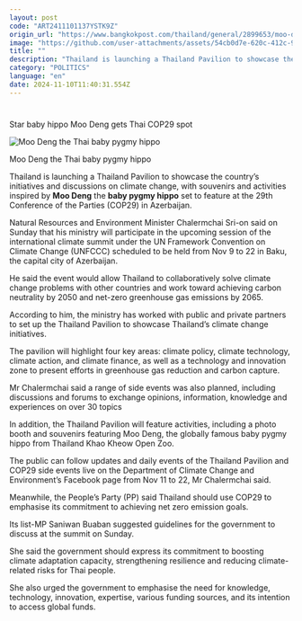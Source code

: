 ```yaml
---
layout: post
code: "ART2411101137YSTK9Z"
origin_url: "https://www.bangkokpost.com/thailand/general/2899653/moo-deng-gets-thai-cop29-spot"
image: "https://github.com/user-attachments/assets/54cb0d7e-620c-412c-915a-0e1c560aa3e1"
title: ""
description: "Thailand is launching a Thailand Pavilion to showcase the country’s initiatives and discussions on climate change, with souvenirs and activities inspired by  Moo Deng  the  baby pygmy hippo  set to feature at the 29th Conference of the Parties (COP29) in Azerbaijan."
category: "POLITICS"
language: "en"
date: 2024-11-10T11:40:31.554Z
---
```


# 

Star baby hippo Moo Deng gets Thai COP29 spot

![Moo Deng the Thai baby pygmy hippo](https://github.com/user-attachments/assets/eb8602a5-923d-44ec-806e-9fe8faa34cdf)

Moo Deng the Thai baby pygmy hippo

Thailand is launching a Thailand Pavilion to showcase the country’s initiatives and discussions on climate change, with souvenirs and activities inspired by **Moo Deng** the **baby pygmy hippo** set to feature at the 29th Conference of the Parties (COP29) in Azerbaijan.

Natural Resources and Environment Minister Chalermchai Sri-on said on Sunday that his ministry will participate in the upcoming session of the international climate summit under the UN Framework Convention on Climate Change (UNFCCC) scheduled to be held from Nov 9 to 22 in Baku, the capital city of Azerbaijan.

He said the event would allow Thailand to collaboratively solve climate change problems with other countries and work toward achieving carbon neutrality by 2050 and net-zero greenhouse gas emissions by 2065.

According to him, the ministry has worked with public and private partners to set up the Thailand Pavilion to showcase Thailand’s climate change initiatives.

The pavilion will highlight four key areas: climate policy, climate technology, climate action, and climate finance, as well as a technology and innovation zone to present efforts in greenhouse gas reduction and carbon capture.

Mr Chalermchai said a range of side events was also planned, including discussions and forums to exchange opinions, information, knowledge and experiences on over 30 topics

In addition, the Thailand Pavilion will feature activities, including a photo booth and souvenirs featuring Moo Deng, the globally famous baby pygmy hippo from Thailand Khao Kheow Open Zoo.

The public can follow updates and daily events of the Thailand Pavilion and COP29 side events live on the Department of Climate Change and Environment’s Facebook page from Nov 11 to 22, Mr Chalermchai said.

Meanwhile, the People’s Party (PP) said Thailand should use COP29 to emphasise its commitment to achieving net zero emission goals.

Its list-MP Saniwan Buaban suggested guidelines for the government to discuss at the summit on Sunday.

She said the government should express its commitment to boosting climate adaptation capacity, strengthening resilience and reducing climate-related risks for Thai people.

She also urged the government to emphasise the need for knowledge, technology, innovation, expertise, various funding sources, and its intention to access global funds.